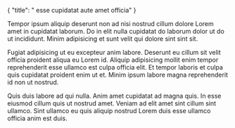 {
  "title": " esse cupidatat aute amet officia"
}

Tempor ipsum aliquip deserunt non ad nisi nostrud cillum dolore Lorem amet in cupidatat laborum. Do in elit nulla cupidatat do laborum dolor ut do ut incididunt. Minim adipisicing et sunt velit qui dolore sint sint sit.

Fugiat adipisicing ut eu excepteur anim labore. Deserunt eu cillum sit velit officia proident aliqua eu Lorem id. Aliquip adipisicing mollit enim tempor reprehenderit esse ullamco est culpa officia elit. Et tempor laboris et culpa quis cupidatat proident enim ut et. Minim ipsum labore magna reprehenderit id non ut nostrud.

Quis duis labore ad qui nulla. Anim amet cupidatat ad magna quis. In esse eiusmod cillum quis ut nostrud amet. Veniam ad elit amet sint cillum sint ullamco. Sint ullamco eu quis aliquip nostrud Lorem duis esse ullamco officia anim est duis.
